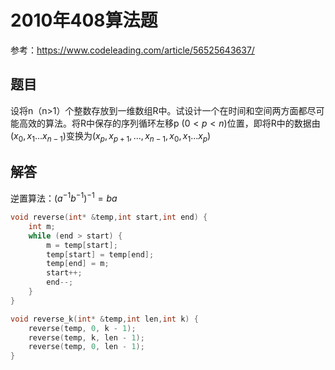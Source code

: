 # 2010年408算法题

参考：https://www.codeleading.com/article/56525643637/

## 题目

设将n（n>1）个整数存放到一维数组R中。试设计一个在时间和空间两方面都尽可能高效的算法。将R中保存的序列循环左移p $(0<p<n)$位置，即将R中的数据由$(x_0,x_1...x_{n-1})$变换为$(x_p,x_{p+1},...,x_{n-1},x_0,x_1...x_p)$

## 解答

逆置算法：$(a^{-1}b^{-1})^{-1}=ba$

```c++
void reverse(int* &temp,int start,int end) {
    int m;
    while (end > start) {
        m = temp[start];
        temp[start] = temp[end];
        temp[end] = m;
        start++;
        end--;
    }
}

void reverse_k(int* &temp,int len,int k) {
    reverse(temp, 0, k - 1);
    reverse(temp, k, len - 1);
    reverse(temp, 0, len - 1);
}
```

